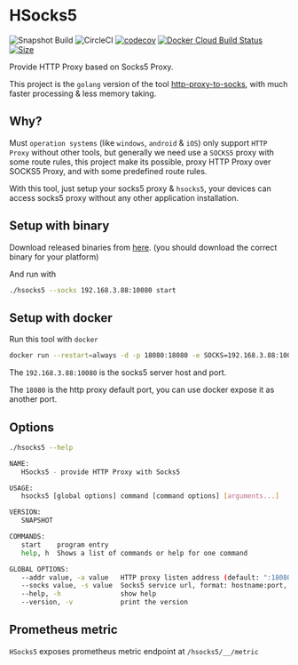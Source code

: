 # HSocks5

![Snapshot Build](https://github.com/Soontao/hsocks5/workflows/Snapshot%20Build/badge.svg)
![CircleCI](https://img.shields.io/circleci/build/github/Soontao/hsocks5)
[![codecov](https://codecov.io/gh/Soontao/hsocks5/branch/master/graph/badge.svg)](https://codecov.io/gh/Soontao/hsocks5)
[![Docker Cloud Build Status](https://img.shields.io/docker/cloud/build/thedockerimages/hsocks5)](https://hub.docker.com/repository/docker/thedockerimages/hsocks5)
[![Size](https://shields.beevelop.com/docker/image/image-size/thedockerimages/hsocks5/latest.svg?style=flat-square)](https://hub.docker.com/repository/docker/thedockerimages/hsocks5)

Provide HTTP Proxy based on Socks5 Proxy. 

This project is the `golang` version of the tool [http-proxy-to-socks](https://github.com/Soontao/http-proxy-to-socks), with much faster processing & less memory taking.


## Why? 

Must `operation systems` (like `windows`, `android` & `iOS`) only support `HTTP Proxy` without other tools, but generally we need use a `SOCKS5` proxy with some route rules, this project make its possible, proxy HTTP Proxy over SOCKS5 Proxy, and with some predefined route rules.

With this tool, just setup your socks5 proxy & `hsocks5`, your devices can access socks5 proxy without any other application installation.

## Setup with binary

Download released binaries from [here](https://github.com/Soontao/hsocks5/releases). (you should download the correct binary for your platform)

And run with 

```bash
./hsocks5 --socks 192.168.3.88:10080 start
```

## Setup with docker

Run this tool with `docker`

```bash
docker run --restart=always -d -p 18080:18080 -e SOCKS=192.168.3.88:10080 --name hsocks5 thedockerimages/hsocks5:latest
```

The `192.168.3.88:10080` is the socks5 server host and port.

The `18080` is the http proxy default port, you can use docker expose it as another port.

## Options

```bash
./hsocks5 --help

NAME:
   HSocks5 - provide HTTP Proxy with Socks5

USAGE:
   hsocks5 [global options] command [command options] [arguments...]

VERSION:
   SNAPSHOT

COMMANDS:
   start    program entry
   help, h  Shows a list of commands or help for one command

GLOBAL OPTIONS:
   --addr value, -a value   HTTP proxy listen address (default: ":18080") [%ADDR%]
   --socks value, -s value  Socks5 service url, format: hostname:port, 192.168.1.1:18080 [%SOCKS%]
   --help, -h               show help
   --version, -v            print the version
```

## Prometheus metric 

`HSocks5` exposes prometheus metric endpoint at `/hsocks5/__/metric`